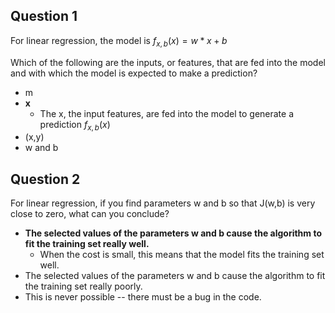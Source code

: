## Question 1

For linear regression, the model is $f_{x,b}(x) = w*x + b$ 

Which of the following are the inputs, or features, that are fed into the model and with which the model is expected to make a prediction?

- m
- **x**
  - The x, the input features, are fed into the model to generate a prediction $f_{x,b}(x)$
- (x,y)
- w and b

## Question 2
For linear regression, if you find parameters w and b so that J(w,b) is very close to zero, what can you conclude?

- **The selected values of the parameters w and b cause the algorithm to fit the training set really well.**
  - When the cost is small, this means that the model fits the training set well.
- The selected values of the parameters w and b cause the algorithm to fit the training set really poorly.
- This is never possible -- there must be a bug in the code. 
